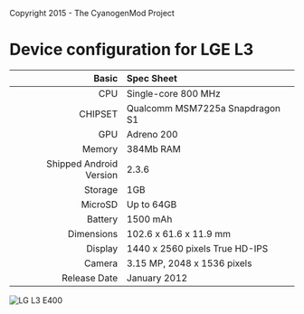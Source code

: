 Copyright 2015 - The CyanogenMod Project

Device configuration for LGE L3
=====================================

Basic   | Spec Sheet
-------:|:-------------------------
CPU     | Single-core 800 MHz
CHIPSET | Qualcomm MSM7225a Snapdragon S1
GPU     | Adreno 200
Memory  | 384Mb RAM
Shipped Android Version | 2.3.6
Storage | 1GB
MicroSD | Up to 64GB
Battery | 1500 mAh
Dimensions | 102.6 x 61.6 x 11.9 mm
Display | 1440 x 2560 pixels True HD-IPS
Camera  | 3.15 MP, 2048 x 1536 pixels
Release Date | January 2012


![LG L3 E400](http://www.lg.com/es/images/telefonos-moviles/e400-optimus-l3/gallery/lg-movil-L3-LARGE.jpg "LG L3 E400")

